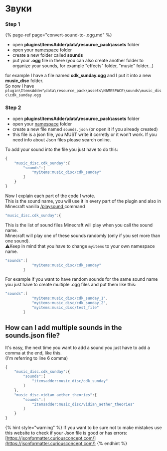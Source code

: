 # Звуки

### Step 1

{% page-ref page="convert-sound-to-.ogg.md" %}

* open **plugins\ItemsAdder\data\resource\_pack\assets** folder
* open your [namespace](../../beginners/creating-your-namespace.md) folder
* create a new folder called **sounds**
* put your **.ogg** file in there \(you can also create another folder to organize your sounds, for example "effects" folder, "music" folder...\)

for example I have a file named **cdk\_sunday.ogg** and I put it into a new **music\_disc** folder.  
So now I have `plugin\ItemsAdder\data\resource_pack\assets\NAMESPACE\sounds\music_disc\cdk_sunday.ogg`

### Step 2

* open **plugins\ItemsAdder\data\resource\_pack\assets** folder
* open your [namespace](../../beginners/creating-your-namespace.md) folder
* create a new file named `sounds.json` \(or open it if you already created\)
* this file is a json file, you MUST write it corretly or it won't work. If you need info about Json files please search online.

To add your sound into the file you just have to do this:

```javascript
{
    "music_disc.cdk_sunday":{
        "sounds":[
            "myitems:music_disc/cdk_sunday"
        ]
    }
}
```

Now I explain each part of the code I wrote.  
This is the sound name, you will use it in every part of the plugin and also in Minecraft vanilla [/playsound ](https://www.digminecraft.com/game_commands/playsound_command.php)command

```javascript
"music_disc.cdk_sunday":{
```

This is the list of sound files Minecraft will play when you call the sound name.  
Minecraft will play one of these sounds randomly \(only if you set more than one sound\).  
⚠️Keep in mind that you have to change `myitems` to your own namespace name.

```javascript
"sounds":[
            "myitems:music_disc/cdk_sunday"
        ]
```

For example if you want to have random sounds for the same sound name you just have to create multiple .ogg files and put them like this:

```javascript
"sounds":[
            "myitems:music_disc/cdk_sunday_1",
            "myitems:music_disc/cdk_sunday_2",
            "myitems:music_disc/test_file"
        ]
```

## How can I add multiple sounds in the sounds.json file?

It's easy, the next time you want to add a sound you just have to add a comma at the end, like this.  
\(I'm referring to line 6 comma\)

```javascript
{
    "music_disc.cdk_sunday":{
        "sounds":[
            "itemsadder:music_disc/cdk_sunday"
        ]
    },
    "music_disc.vidian_aether_theories":{
        "sounds":[
            "itemsadder:music_disc/vidian_aether_theories"
        ]
    }
}
```

{% hint style="warning" %}
If you want to be sure not to make mistakes use this website to check if your Json file is good or has errors: [https://jsonformatter.curiousconcept.com/](https://jsonformatter.curiousconcept.com/)
{% endhint %}

